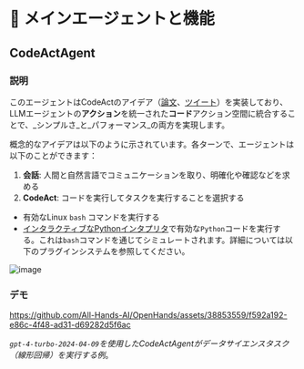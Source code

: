 # 🧠 メインエージェントと機能

## CodeActAgent

### 説明

このエージェントはCodeActのアイデア（[論文](https://arxiv.org/abs/2402.01030)、[ツイート](https://twitter.com/xingyaow_/status/1754556835703751087)）を実装しており、LLMエージェントの**アクション**を統一された**コード**アクション空間に統合することで、_シンプルさ_と_パフォーマンス_の両方を実現します。

概念的なアイデアは以下のように示されています。各ターンで、エージェントは以下のことができます：

1. **会話**: 人間と自然言語でコミュニケーションを取り、明確化や確認などを求める
2. **CodeAct**: コードを実行してタスクを実行することを選択する

- 有効なLinux `bash` コマンドを実行する
- [インタラクティブなPythonインタプリタ](https://ipython.org/)で有効な`Python`コードを実行する。これは`bash`コマンドを通じてシミュレートされます。詳細については以下のプラグインシステムを参照してください。

![image](https://github.com/All-Hands-AI/OpenHands/assets/38853559/92b622e3-72ad-4a61-8f41-8c040b6d5fb3)

### デモ

https://github.com/All-Hands-AI/OpenHands/assets/38853559/f592a192-e86c-4f48-ad31-d69282d5f6ac

_`gpt-4-turbo-2024-04-09`を使用したCodeActAgentがデータサイエンスタスク（線形回帰）を実行する例_。